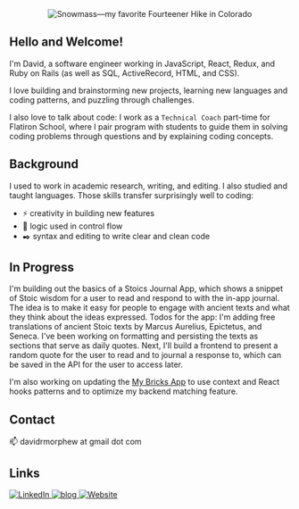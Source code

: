 <div align="center">
    <img src="https://i.imgur.com/cKHHHj3.jpeg" alt="Snowmass—my favorite Fourteener Hike in Colorado"/>
</div>

## Hello and Welcome!

I'm David, a software engineer working in JavaScript, React, Redux, and Ruby on Rails (as well as SQL, ActiveRecord, HTML, and CSS).

I love building and brainstorming new projects, learning new languages and coding patterns, and puzzling through challenges.

I also love to talk about code: I work as a `Technical Coach` part-time for Flatiron School, where I pair program with students to guide them in solving coding problems through questions and by explaining coding concepts.

## Background

I used to work in academic research, writing, and editing. I also studied and taught languages. Those skills transfer surprisingly well to coding:  
- ⚡ creativity in building new features
- 🤔 logic used in control flow 
- ✒️ syntax and editing  to write clear and clean code

## In Progress

I'm building out the basics of a Stoics Journal App, which shows a snippet of Stoic wisdom for a user to read and respond to with the in-app journal. The idea is to make it easy for people to engage with ancient texts and what they think about the ideas expressed. Todos for the app: I'm adding free translations of ancient Stoic texts by Marcus Aurelius, Epictetus, and Seneca. I've been working on formatting and persisting the texts as sections that serve as daily quotes. Next, I'll build a frontend to present a random quote for the user to read and to journal a response to, which can be saved in the API for the user to access later.

I'm also working on updating the [My Bricks App](https://github.com/DavidRMorphew/my-bricks-app-frontend) to use context and React hooks patterns and to optimize my backend matching feature.

## Contact
📫 davidrmorphew at gmail dot com

## Links

<a href="https://www.linkedin.com/in/david-ryan-morphew">
  <img
    alt="LinkedIn"
    src="https://img.shields.io/badge/linkedin-0077B5?logo=linkedin&logoColor=white&style=for-the-badge"
  />
</a>
<a href="https://davidrmorphew.medium.com/">
  <img
    alt="blog"
    src="https://img.shields.io/badge/-Blog-brightgreen?style=for-the-badge"
  />
</a>
<a href="https://sites.google.com/view/david-ryan-morphew">
  <img
    alt="Website"
    src="https://img.shields.io/badge/-Website-red?style=for-the-badge"
  />
</a>